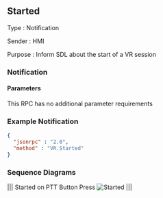 ## Started

Type
: Notification

Sender
: HMI

Purpose
: Inform SDL about the start of a VR session

### Notification

#### Parameters

This RPC has no additional parameter requirements

### Example Notification

```json
{
  "jsonrpc" : "2.0",
  "method" : "VR.Started"
}
```

### Sequence Diagrams
|||
Started on PTT Button Press
![Started](./assets/Started.png)
|||